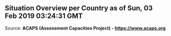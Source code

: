## Situation Overview per Country as of Sun, 03 Feb 2019 03:24:31 GMT

Source: **ACAPS (Assessment Capacities Project) - https://www.acaps.org**